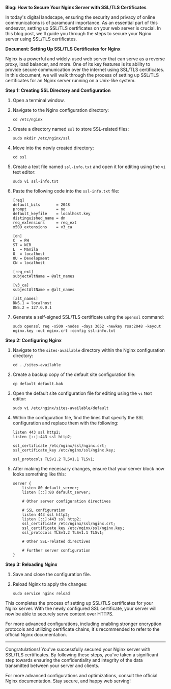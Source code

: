 

**Blog: How to Secure Your Nginx Server with SSL/TLS Certificates**

In today's digital landscape, ensuring the security and privacy of online communications is of paramount importance. As an essential part of this endeavor, setting up SSL/TLS certificates on your web server is crucial. In this blog post, we'll guide you through the steps to secure your Nginx server using SSL/TLS certificates.

**Document: Setting Up SSL/TLS Certificates for Nginx**

Nginx is a powerful and widely-used web server that can serve as a reverse proxy, load balancer, and more. One of its key features is its ability to provide secure communication over the internet using SSL/TLS certificates. In this document, we will walk through the process of setting up SSL/TLS certificates for an Nginx server running on a Unix-like system.

**Step 1: Creating SSL Directory and Configuration**

1. Open a terminal window.

2. Navigate to the Nginx configuration directory:
   ```
   cd /etc/nginx
   ```

3. Create a directory named `ssl` to store SSL-related files:
   ```
   sudo mkdir /etc/nginx/ssl
   ```

4. Move into the newly created directory:
   ```
   cd ssl
   ```

5. Create a text file named `ssl-info.txt` and open it for editing using the `vi` text editor:
   ```
   sudo vi ssl-info.txt
   ```

6. Paste the following code into the `ssl-info.txt` file:
   ```
   [req]
   default_bits       = 2048
   prompt             = no
   default_keyfile    = localhost.key
   distinguished_name = dn
   req_extensions     = req_ext
   x509_extensions    = v3_ca

   [dn]
   C  = PH
   ST = NCR
   L  = Manila
   O  = localhost
   OU = Development
   CN = localhost

   [req_ext]
   subjectAltName = @alt_names

   [v3_ca]
   subjectAltName = @alt_names

   [alt_names]
   DNS.1 = localhost
   DNS.2 = 127.0.0.1
   ```

7. Generate a self-signed SSL/TLS certificate using the `openssl` command:
   ```
   sudo openssl req -x509 -nodes -days 3652 -newkey rsa:2048 -keyout nginx.key -out nginx.crt -config ssl-info.txt
   ```

**Step 2: Configuring Nginx**

1. Navigate to the `sites-available` directory within the Nginx configuration directory:
   ```
   cd ../sites-available
   ```

2. Create a backup copy of the default site configuration file:
   ```
   cp default default.bak
   ```

3. Open the default site configuration file for editing using the `vi` text editor:
   ```
   sudo vi /etc/nginx/sites-available/default
   ```

4. Within the configuration file, find the lines that specify the SSL configuration and replace them with the following:
   ```
   listen 443 ssl http2;
   listen [::]:443 ssl http2;

   ssl_certificate /etc/nginx/ssl/nginx.crt;
   ssl_certificate_key /etc/nginx/ssl/nginx.key;

   ssl_protocols TLSv1.2 TLSv1.1 TLSv1;
   ```

5. After making the necessary changes, ensure that your server block now looks something like this:
   ```nginx
   server {
       listen 80 default_server;
       listen [::]:80 default_server;
       
       # Other server configuration directives
       
       # SSL configuration
       listen 443 ssl http2;
       listen [::]:443 ssl http2;
       ssl_certificate /etc/nginx/ssl/nginx.crt;
       ssl_certificate_key /etc/nginx/ssl/nginx.key;
       ssl_protocols TLSv1.2 TLSv1.1 TLSv1;

       # Other SSL-related directives
       
       # Further server configuration
   }
   ```

**Step 3: Reloading Nginx**

1. Save and close the configuration file.

2. Reload Nginx to apply the changes:
   ```
   sudo service nginx reload
   ```

This completes the process of setting up SSL/TLS certificates for your Nginx server. With the newly configured SSL certificate, your server will now be able to securely serve content over HTTPS.

For more advanced configurations, including enabling stronger encryption protocols and utilizing certificate chains, it's recommended to refer to the official Nginx documentation.

---
Congratulations! You've successfully secured your Nginx server with SSL/TLS certificates. By following these steps, you've taken a significant step towards ensuring the confidentiality and integrity of the data transmitted between your server and clients.

For more advanced configurations and optimizations, consult the official Nginx documentation. Stay secure, and happy web serving!
